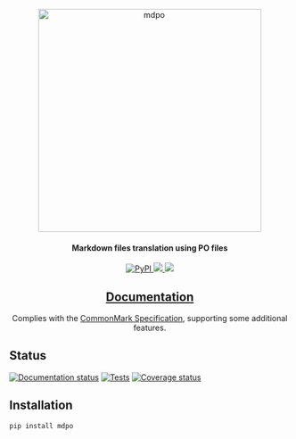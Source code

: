 <p align="center">
  <a href="https://github.com/mondeja/mdpo"><img src="https://raw.githubusercontent.com/mondeja/mdpo/master/mdpo.png" alt="mdpo" width="400"></a>
</h1>

<h4 align="center">Markdown files translation using PO files</h4>

<p align="center">
  <a href="https://pypi.org/project/mdpo/">
    <img src="https://img.shields.io/pypi/v/mdpo?logo=pypi&logoColor=white"
         alt="PyPI">
  </a>
  <a href="https://pypi.org/project/mdpo/">
    <img src="https://img.shields.io/pypi/pyversions/mdpo?logo=python&logoColor=white&labelColor=333333">
  </a>
  <a href="https://github.com/mondeja/mdpo/blob/master/LICENSE">
    <img src="https://img.shields.io/pypi/l/mdpo?color=light-green&logo=freebsd&logoColor=white">
  </a>
</p>

<h2 align="center">
  <a href="https://mondeja.github.io/mdpo/">Documentation</a>
</h2>

<p align="center">
Complies with the <a href="https://spec.commonmark.org/">CommonMark Specification</a>, supporting some additional features.</p>

## Status

[![Documentation status][docs-image]][docs-link]
[![Tests][tests-image]][tests-link]
[![Coverage status][coverage-image]][coverage-link]

## Installation

```bash
pip install mdpo
```

[tests-image]: https://img.shields.io/github/actions/workflow/status/mondeja/mdpo/ci.yml?logo=github&label=tests&branch=master
[tests-link]: https://github.com/mondeja/mdpo/actions?query=workflow%3ACI
[coverage-image]: https://img.shields.io/codecov/c/github/mondeja/mdpo?logo=codecov&logoColor=white
[coverage-link]: https://app.codecov.io/gh/mondeja/mdpo
[docs-image]: https://img.shields.io/github/actions/workflow/status/mondeja/mdpo/ci.yml?label=docs&logo=readthedocs&logoColor=white&branch=master
[docs-link]: https://mondeja.github.io/mdpo/
